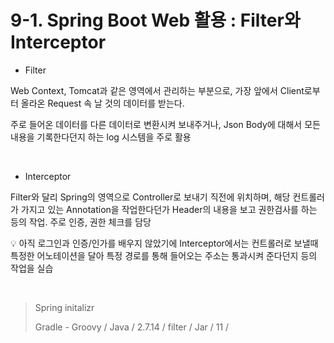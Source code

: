 # 9-1. Spring Boot Web 활용 : Filter와 Interceptor

- Filter

Web Context, Tomcat과 같은 영역에서 관리하는 부분으로, 가장 앞에서 Client로부터 올라온 Request 속 날 것의 데이터를 받는다.

주로 들어온 데이터를 다른 데이터로 변환시켜 보내주거나, Json Body에 대해서 모든 내용을 기록한다던지 하는 log 시스템을 주로 활용

<br/>

- Interceptor

Filter와 달리 Spring의 영역으로 Controller로 보내기 직전에 위치하며, 해당 컨트롤러가 가지고 있는 Annotation을 작업한다던가 Header의 내용을 보고 권한검사를 하는 등의 작업. 주로 인증, 권한 체크를 담당

:bulb: 아직 로그인과 인증/인가를 배우지 않았기에 Interceptor에서는 컨트롤러로 보낼때 특정한 어노테이션을 달아 특정 경로를 통해 들어오는 주소는 통과시켜 준다던지 등의 작업을 실습

<br/>

> Spring initalizr
>
> Gradle - Groovy / Java / 2.7.14 /  filter / Jar / 11 / 